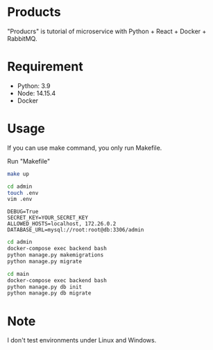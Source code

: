 # Products

"Producrs" is tutorial of microservice with Python + React + Docker + RabbitMQ.

# Requirement

* Python: 3.9
* Node: 14.15.4
* Docker

# Usage

If you can use make command, you only run Makefile.

Run "Makefile"
```bash
make up
```

```bash
cd admin
touch .env
vim .env
```

```
DEBUG=True
SECRET_KEY=YOUR_SECRET_KEY
ALLOWED_HOSTS=localhost, 172.26.0.2
DATABASE_URL=mysql://root:root@db:3306/admin
```

```bash
cd admin
docker-compose exec backend bash
python manage.py makemigrations
python manage.py migrate
```

```bash
cd main
docker-compose exec backend bash
python manage.py db init
python manage.py db migrate
```

# Note

I don't test environments under Linux and Windows.